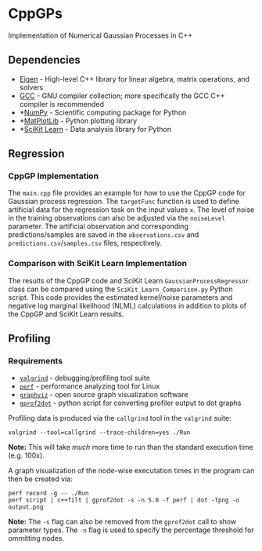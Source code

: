 # CppGPs
Implementation of Numerical Gaussian Processes in C++

## Dependencies
* [Eigen](https://eigen.tuxfamily.org/dox/GettingStarted.html) - High-level C++ library for linear algebra, matrix operations, and solvers
* [GCC](https://gcc.gnu.org/) - GNU compiler collection; more specifically the GCC C++ compiler is recommended
* *[NumPy](http://www.numpy.org/) - Scientific computing package for Python
* *[MatPlotLib](https://matplotlib.org/) - Python plotting library
* *[SciKit Learn](https://scikit-learn.org/stable/) - Data analysis library for Python



## Regression

### CppGP Implementation
The `main.cpp` file provides an example for how to use the CppGP code for Gaussian process regression.  The `targetFunc` function is used to define artificial data for the regression task on the input values `x`.  The level of noise in the training observations can also be adjusted via the `noiseLevel` parameter.  The artificial observation and corresponding predictions/samples are saved in the `observations.csv` and `predictions.csv`/`samples.csv` files, respectively.


### Comparison with SciKit Learn Implementation

The results of the CppGP code and SciKit Learn `GaussianProcessRegressor` class can be compared using the `SciKit_Learn_Comparison.py` Python script.  This code provides the estimated kernel/noise parameters and negative log marginal likelihood (NLML) calculations in addition to plots of the CppGP and SciKit Learn results.




## Profiling

### Requirements
* [`valgrind`](http://valgrind.org/docs/manual/quick-start.html) - debugging/profiling tool suite
* [`perf`](https://en.wikipedia.org/wiki/Perf_(Linux)) - performance analyzing tool for Linux
* [`graphviz`](https://www.graphviz.org/) - open source graph visualization software
* [`gprof2dot`](https://github.com/jrfonseca/gprof2dot) - python script for converting profiler output to dot graphs

Profiling data is produced via the `callgrind` tool in the `valgrind` suite:
```
valgrind --tool=callgrind --trace-children=yes ./Run
```
__Note:__ This will take _much_ more time to run than the standard execution time (e.g. 100x).


A graph visualization of the node-wise executation times in the program can then be created via:
```
perf record -g -- ./Run
perf script | c++filt | gprof2dot -s -n 5.0 -f perf | dot -Tpng -o output.png
```
[//]: # (COMMENT: perf script | c++filt | python /usr/lib/python3.7/site-packages/gprof2dot.py -f perf | dot -Tpng -o output.png)


__Note:__ The `-s` flag can also be removed from the `gprof2dot` call to show parameter types.  The `-n` flag is used to specify the percentage threshold for ommitting nodes.
